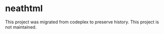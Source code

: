 # neathtml

This project was migrated from codeplex to preserve history. This project is not maintained.
